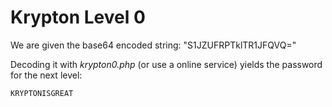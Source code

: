 # Krypton Level 0

We are given the base64 encoded string: "S1JZUFRPTklTR1JFQVQ="

Decoding it with _krypton0.php_ (or use a online service) yields the password for the next level:

    KRYPTONISGREAT
